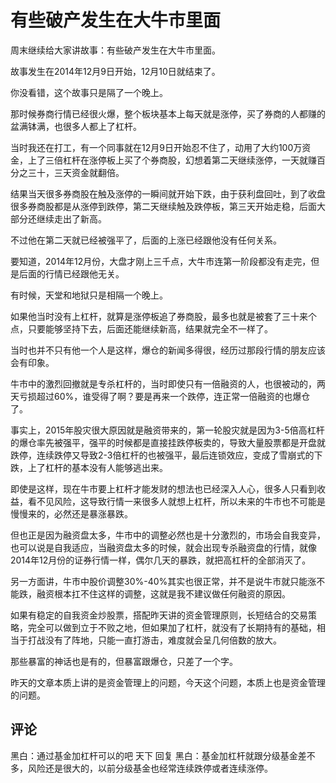 # 有些破产发生在大牛市里面
[url]: (https://t.zsxq.com/mmiy3BM)

周末继续给大家讲故事：有些破产发生在大牛市里面。

故事发生在2014年12月9日开始，12月10日就结束了。

你没看错，这个故事只是隔了一个晚上。

那时候券商行情已经很火爆，整个板块基本上每天就是涨停，买了券商的人都赚的盆满钵满，也很多人都上了杠杆。

当时我还在打工，有一个同事就在12月9日开始忍不住了，动用了大约100万资金，上了三倍杠杆在涨停板上买了个券商股，幻想着第二天继续涨停，一天就赚百分之三十，三天资金就翻倍。

结果当天很多券商股在触及涨停的一瞬间就开始下跌，由于获利盘回吐，到了收盘很多券商股都是从涨停到跌停，第二天继续触及跌停板，第三天开始走稳，后面大部分还继续走出了新高。

不过他在第二天就已经被强平了，后面的上涨已经跟他没有任何关系。

要知道，2014年12月份，大盘才刚上三千点，大牛市连第一阶段都没有走完，但是后面的行情已经跟他无关。

有时候，天堂和地狱只是相隔一个晚上。

如果他当时没有上杠杆，就算是涨停板追了券商股，最多也就是被套了三十来个点，只要能够坚持下去，后面还能继续新高，结果就完全不一样了。

当时也并不只有他一个人是这样，爆仓的新闻多得很，经历过那段行情的朋友应该会有印象。

牛市中的激烈回撤就是专杀杠杆的，当时即使只有一倍融资的人，也很被动的，两天亏损超过60%，谁受得了啊？要是再来一个跌停，连正常一倍融资的也爆仓了。

事实上，2015年股灾很大原因就是融资带来的，第一轮股灾就是因为3-5倍高杠杆的爆仓率先被强平，强平的时候都是直接挂跌停板卖的，导致大量股票都是开盘就跌停，连续跌停又导致2-3倍杠杆的也被强平，最后连锁效应，变成了雪崩式的下跌，上了杠杆的基本没有人能够逃出来。

即使是这样，现在牛市要上杠杆才能发财的想法也已经深入人心，很多人只看到收益，看不见风险，这导致行情一来很多人就想上杠杆，所以未来的牛市也不可能是慢慢来的，必然还是暴涨暴跌。

但也正是因为融资盘太多，牛市中的调整必然也是十分激烈的，市场会自我变异，也可以说是自我适应，当融资盘太多的时候，就会出现专杀融资盘的行情，就像2014年12月份的证券行情一样，偶尔几天的暴跌，就把高杠杆的全部消灭了。

另一方面讲，牛市中股价调整30%-40%其实也很正常，并不是说牛市就只能涨不能跌，融资根本扛不住这样的调整，这就是我不建议做任何融资的原因。

如果有稳定的自我资金炒股票，搭配昨天讲的资金管理原则，长短结合的交易策略，完全可以做到立于不败之地，但如果加了杠杆，就没有了长期持有的基础，相当于打战没有了阵地，只能一直打游击，难度就会呈几何倍数的放大。

那些暴富的神话也是有的，但暴富跟爆仓，只差了一个字。

昨天的文章本质上讲的是资金管理上的问题，今天这个问题，本质上也是资金管理的问题。
## 评论
黑白：通过基金加杠杆可以的吧
天下 回复 黑白：基金加杠杆就跟分级基金差不多，风险还是很大的，以前分级基金也经常连续跌停或者连续涨停。